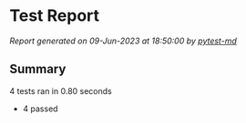 # Test Report

*Report generated on 09-Jun-2023 at 18:50:00 by [pytest-md]*

[pytest-md]: https://github.com/hackebrot/pytest-md

## Summary

4 tests ran in 0.80 seconds

- 4 passed
